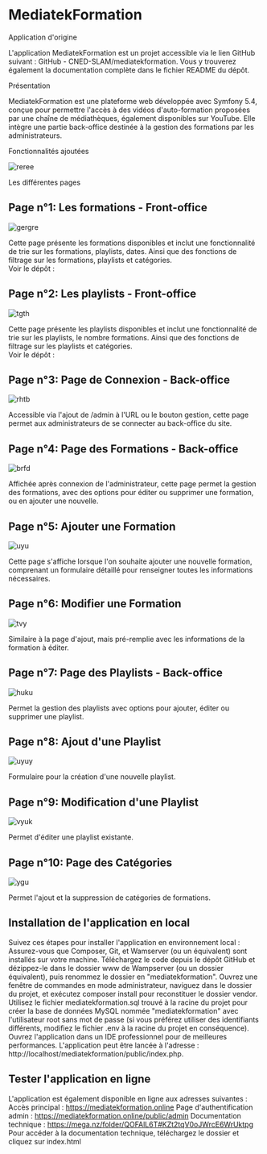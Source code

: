 # MediatekFormation

Application d'origine 

L'application MediatekFormation est un projet accessible via le lien GitHub suivant : GitHub - CNED-SLAM/mediatekformation. Vous y trouverez également la documentation complète dans le fichier README du dépôt.

Présentation 

MediatekFormation est une plateforme web développée avec Symfony 5.4, conçue pour permettre l'accès à des vidéos d'auto-formation proposées par une chaîne de médiathèques, également disponibles sur YouTube. 
Elle intègre une partie back-office destinée à la gestion des formations par les administrateurs.

Fonctionnalités ajoutées 

![reree](https://github.com/Codeuraxe/Kanban2/assets/115351194/10197538-36ab-4e0d-b707-eeb9fb700906)

Les différentes pages

## Page n°1: Les formations - Front-office

![gergre](https://github.com/Codeuraxe/Kanban2/assets/115351194/f80f8fd3-8af4-45f3-8c1e-7a878d48c678)


Cette page présente les formations disponibles et inclut une fonctionnalité de trie sur les formations, playlists, dates. 
Ainsi que des fonctions de filtrage sur les formations, playlists et catégories.  
Voir le dépôt : 
## Page n°2: Les playlists - Front-office

![tgth](https://github.com/Codeuraxe/Kanban2/assets/115351194/14701fbc-af30-4ed5-a02f-9ef974310d11)


Cette page présente les playlists disponibles et inclut une fonctionnalité de trie sur les playlists, le nombre formations. Ainsi que des fonctions de filtrage sur les playlists et catégories.  
Voir le dépôt : 
## Page n°3: Page de Connexion - Back-office

![rhtb](https://github.com/Codeuraxe/Kanban2/assets/115351194/6e9ed767-176c-436a-b59a-586e888e714b)

Accessible via l'ajout de /admin à l'URL ou le bouton gestion, cette page permet aux administrateurs de se connecter au back-office du site.
## Page n°4: Page des Formations - Back-office

![brfd](https://github.com/Codeuraxe/Kanban2/assets/115351194/4d196298-3f89-4aa9-8283-13907c6bbf34)


Affichée après connexion de l'administrateur, cette page permet la gestion des formations, avec des options pour éditer ou supprimer une formation, ou en ajouter une nouvelle.

## Page n°5: Ajouter une Formation

![uyu](https://github.com/Codeuraxe/Kanban2/assets/115351194/9bbba977-28a1-48b8-949a-fcd30e13ebc1)


Cette page s'affiche lorsque l'on souhaite ajouter une nouvelle formation, comprenant un formulaire détaillé pour renseigner toutes les informations nécessaires.

## Page n°6: Modifier une Formation

![tvy](https://github.com/Codeuraxe/Kanban2/assets/115351194/714fbd98-89fb-4ee7-abb7-519a67f72432)

Similaire à la page d'ajout, mais pré-remplie avec les informations de la formation à éditer.

## Page n°7: Page des Playlists - Back-office

![huku](https://github.com/Codeuraxe/Kanban2/assets/115351194/5cd1d06c-2324-40ff-aad8-5600332c96e0)

Permet la gestion des playlists avec options pour ajouter, éditer ou supprimer une playlist.

## Page n°8: Ajout d'une Playlist

![uyuy](https://github.com/Codeuraxe/Kanban2/assets/115351194/ee562adb-8e68-4b0a-a1c7-e08861fdc38f)

Formulaire pour la création d'une nouvelle playlist.

## Page n°9: Modification d'une Playlist

![vyuk](https://github.com/Codeuraxe/Kanban2/assets/115351194/3f07f194-3dcb-4b7e-9321-7e731574c4dc)

Permet d'éditer une playlist existante. 

## Page n°10: Page des Catégories

![ygu](https://github.com/Codeuraxe/Kanban2/assets/115351194/150c8089-a75b-4309-8fa0-21a272f4bc15)

Permet l'ajout et la suppression de catégories de formations.

## Installation de l'application en local

Suivez ces étapes pour installer l'application en environnement local :
Assurez-vous que Composer, Git, et Wamserver (ou un équivalent) sont installés sur votre machine.
Téléchargez le code depuis le dépôt GitHub et dézippez-le dans le dossier www de Wampserver (ou un dossier équivalent), puis renommez le dossier en "mediatekformation".
Ouvrez une fenêtre de commandes en mode administrateur, naviguez dans le dossier du projet, et exécutez composer install pour reconstituer le dossier vendor.
Utilisez le fichier mediatekformation.sql trouvé à la racine du projet pour créer la base de données MySQL nommée "mediatekformation" avec l'utilisateur root sans mot de passe 
(si vous préférez utiliser des identifiants différents, modifiez le fichier .env à la racine du projet en conséquence).
Ouvrez l'application dans un IDE professionnel pour de meilleures performances. 
L'application peut être lancée à l'adresse : http://localhost/mediatekformation/public/index.php.

## Tester l'application en ligne
L'application est également disponible en ligne aux adresses suivantes :
Accès principal : https://mediatekformation.online
Page d'authentification admin : https://mediatekformation.online/public/admin
Documentation technique : https://mega.nz/folder/QOFAlL6T#KZt2tqV0oJWrcE6WrUktpg
Pour accéder à la documentation technique, téléchargez le dossier et cliquez sur index.html

